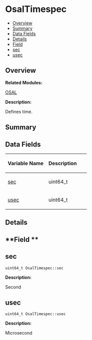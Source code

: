 # OsalTimespec<a name="ZH-CN_TOPIC_0000001055198146"></a>

-   [Overview](#section1083324194165633)
-   [Summary](#section753470759165633)
-   [Data Fields](#pub-attribs)
-   [Details](#section420225540165633)
-   [Field](#section1503176048165633)
-   [sec](#ac4a32c1da3586df9dc42f1aefac3fe0a)
-   [usec](#a767732d9496cf481818f157398c8755c)

## **Overview**<a name="section1083324194165633"></a>

**Related Modules:**

[OSAL](OSAL.md)

**Description:**

Defines time. 

## **Summary**<a name="section753470759165633"></a>

## Data Fields<a name="pub-attribs"></a>

<a name="table2046699622165633"></a>
<table><thead align="left"><tr id="row859450636165633"><th class="cellrowborder" valign="top" width="50%" id="mcps1.1.3.1.1"><p id="p1587219633165633"><a name="p1587219633165633"></a><a name="p1587219633165633"></a>Variable Name</p>
</th>
<th class="cellrowborder" valign="top" width="50%" id="mcps1.1.3.1.2"><p id="p879141297165633"><a name="p879141297165633"></a><a name="p879141297165633"></a>Description</p>
</th>
</tr>
</thead>
<tbody><tr id="row1347251752165633"><td class="cellrowborder" valign="top" width="50%" headers="mcps1.1.3.1.1 "><p id="p353748744165633"><a name="p353748744165633"></a><a name="p353748744165633"></a><a href="OsalTimespec.md#ac4a32c1da3586df9dc42f1aefac3fe0a">sec</a></p>
</td>
<td class="cellrowborder" valign="top" width="50%" headers="mcps1.1.3.1.2 "><p id="p75742260165633"><a name="p75742260165633"></a><a name="p75742260165633"></a>uint64_t </p>
</td>
</tr>
<tr id="row133924104165633"><td class="cellrowborder" valign="top" width="50%" headers="mcps1.1.3.1.1 "><p id="p151564097165633"><a name="p151564097165633"></a><a name="p151564097165633"></a><a href="OsalTimespec.md#a767732d9496cf481818f157398c8755c">usec</a></p>
</td>
<td class="cellrowborder" valign="top" width="50%" headers="mcps1.1.3.1.2 "><p id="p45259660165633"><a name="p45259660165633"></a><a name="p45259660165633"></a>uint64_t </p>
</td>
</tr>
</tbody>
</table>

## **Details**<a name="section420225540165633"></a>

## **Field **<a name="section1503176048165633"></a>

## sec<a name="ac4a32c1da3586df9dc42f1aefac3fe0a"></a>

```
uint64_t OsalTimespec::sec
```

 **Description:**

Second 

## usec<a name="a767732d9496cf481818f157398c8755c"></a>

```
uint64_t OsalTimespec::usec
```

 **Description:**

Microsecond 

